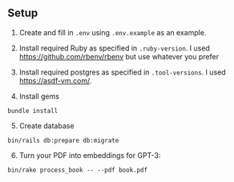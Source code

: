 ## Setup

1. Create and fill in `.env` using `.env.example` as an example.

2. Install required Ruby as specified in `.ruby-version`. I used https://github.com/rbenv/rbenv but use whatever you prefer

3. Install required postgres as specified in `.tool-versions`. I used https://asdf-vm.com/.

4. Install gems

```
bundle install
```

5. Create database

```
bin/rails db:prepare db:migrate
```

6. Turn your PDF into embeddings for GPT-3:

```
bin/rake process_book -- --pdf book.pdf
```
